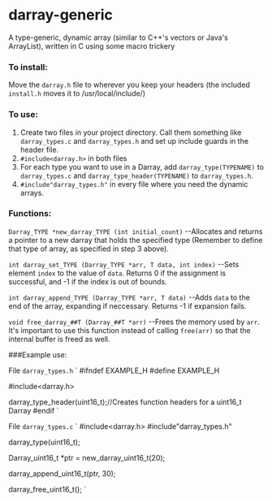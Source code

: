 # darray-generic
A type-generic, dynamic array (similar to C++'s vectors or Java's ArrayList), written in C using some macro trickery

### To install:
Move the `darray.h` file to wherever you keep your headers (the included `install.h` moves it to /usr/local/include/) 

### To use:

1. Create two files in your project directory. Call them something like `darray_types.c` and `darray_types.h` and set up include guards in the header file.
2. `#include<darray.h>` in both files
3. For each type you want to use in a Darray, add `darray_type(TYPENAME)` to `darray_types.c` and `darray_type_header(TYPENAME)` to `darray_types.h`.
4. `#include"darray_types.h"` in every file where you need the dynamic arrays.

### Functions:

`Darray_TYPE *new_darray_TYPE (int initial_count)`
--Allocates and returns a pointer to a new darray that holds the specified type (Remember to define that type of array, as specified in step 3 above).

`int darray_set_TYPE (Darray_TYPE *arr, T data, int index)`
--Sets element `index` to the value of `data`. Returns 0 if the assignment is successful, and -1 if the index is out of bounds.

`int darray_append_TYPE (Darray_TYPE *arr, T data)`
--Adds `data` to the end of the array, expanding if neccessary. Returns -1 if expansion fails.

`void free_darray_##T (Darray_##T *arr)`
--Frees the memory used by `arr`. It's important to use this function instead of calling `free(arr)` so that the internal buffer is freed as well.

###Example use:

File `darray_types.h`
`
\#ifndef EXAMPLE_H
\#define EXAMPLE_H

\#include<darray.h>

darray_type_header(uint16_t);//Creates function headers for a uint16_t Darray
\#endif
`

File `darray_types.c`
`
\#include<darray.h>
\#include"darray_types.h"

darray_type(uint16_t);

Darray_uint16_t *ptr = new_darray_uint16_t(20);

darray_append_uint16_t(ptr, 30);

darray_free_uint16_t();
`
